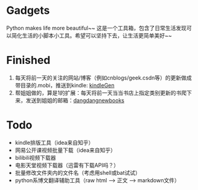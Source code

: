 Gadgets
=======
Python makes life more beautiful~~
这是一个工具箱，包含了日常生活发现可以简化生活的小脚本小工具。希望可以坚持下去，让生活更简单美好~~

Finished
=======
1. 每天将前一天的关注的网站/博客（例如cnblogs/geek.csdn等）的更新做成带目录的.mobi，推送到kindle: [kindleGen](/kindleGen)
2. 帮姐姐做的，算是1的扩展：每天将前一天当当书店上指定类别更新的书爬下来，发送到姐姐的邮箱：[dangdangnewbooks](/dangdangnewbooks)

Todo
=======
- kindle排版工具（idea来自知乎）
- 网易公开课视频批量下载（idea来自知乎）
- bilibili视频下载器
- 电影天堂视频下载器（迅雷有下载API吗？）
- 批量修改文件夹内的文件名（考虑用shell或bat试试）
- python系博文翻译辅助工具（raw html ——> 正文 ——> markdown文件）
